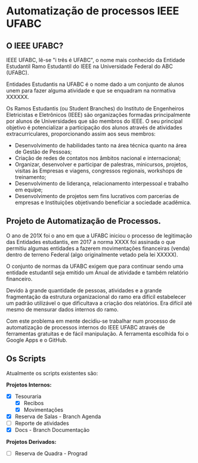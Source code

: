 # Automatização de processos IEEE UFABC

## O IEEE UFABC?

IEEE UFABC, lê-se "i três é UFABC", o nome mais conhecido da Entidade Estudantil Ramo Estudantil do IEEE na Universidade Federal do ABC (UFABC).

Entidades Estudantis na UFABC é o nome dado a um conjunto de alunos unem para fazer alguma atividade e que se enquadram na normativa XXXXXX.

 Os Ramos Estudantis (ou Student Branches) do Instituto de Engenheiros Eletricistas e Eletrônicos (IEEE) são organizações formadas principalmente por alunos de Universidades que são membros do IEEE. O seu principal objetivo é potencializar a participação dos alunos através de atividades extracurriculares, proporcionando assim aos seus membros:

- Desenvolvimento de habilidades tanto na área técnica quanto na área de Gestão de
  Pessoas;
- Criação de redes de contatos nos âmbitos nacional e internacional;
- Organizar, desenvolver e participar de palestras, minicursos, projetos, visitas às
  Empresas e viagens, congressos regionais, workshops de treinamento;
- Desenvolvimento de liderança, relacionamento interpessoal e trabalho em equipe;
- Desenvolvimento de projetos sem fins lucrativos com parcerias de empresas e
  Instituições objetivando beneficiar a sociedade acadêmica.

## Projeto de Automatização de Processos.

O ano de 201X foi o ano em que a UFABC iniciou o processo de legitimação das Entidades estudantis, em 2017 a norma XXXX foi assinada o que permitiu algumas entidades a fazerem movimentações financeiras (venda) dentro de terreno Federal (algo originalmente vetado pela lei XXXXX). 

O conjunto de normas da UFABC exigem que para continuar sendo uma entidade estudantil seja emitido um Anual de atividade e também relatório financeiro. 

Devido à grande quantidade de pessoas, atividades e a grande fragmentação da estrutura organizacional do ramo era difícil estabelecer um padrão utilizável o que dificultava a criação dos relatórios. Era difícil até mesmo de mensurar dados internos do ramo.

Com este problema em mente decidiu-se trabalhar num processo de automatização de processos internos do IEEE UFABC através de ferramentas gratuitas e de fácil manipulação. A ferramenta escolhida foi o Google Apps e o GitHub.

## Os Scripts 

Atualmente os scripts existentes são:

**Projetos Internos:**

- [x] Tesouraria
  - [x] Recibos
  - [x] Movimentações
- [x] Reserva de Salas - Branch Agenda
- [ ] Reporte de atividades
- [x] Docs - Branch Documentação

**Projetos Derivados:**

- [ ] Reserva de Quadra - Prograd
